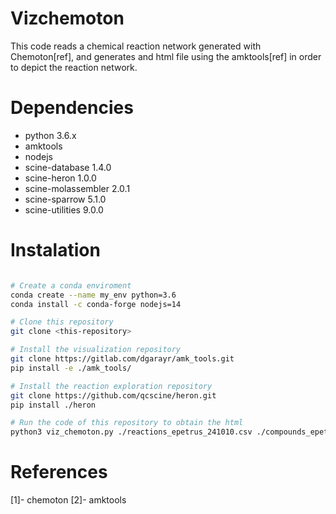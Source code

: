 # Vizchemoton

This code reads a chemical reaction network generated with Chemoton[ref], and generates and html file using
the amktools[ref] in order to depict the reaction network.

# Dependencies

* python                3.6.x
* amktools
* nodejs
* scine-database        1.4.0
* scine-heron           1.0.0
* scine-molassembler    2.0.1
* scine-sparrow         5.1.0
* scine-utilities       9.0.0

# Instalation

```bash

# Create a conda enviroment
conda create --name my_env python=3.6
conda install -c conda-forge nodejs=14

# Clone this repository
git clone <this-repository>

# Install the visualization repository
git clone https://gitlab.com/dgarayr/amk_tools.git
pip install -e ./amk_tools/ 

# Install the reaction exploration repository
git clone https://github.com/qcscine/heron.git
pip install ./heron

# Run the code of this repository to obtain the html
python3 viz_chemoton.py ./reactions_epetrus_241010.csv ./compounds_epetrus_241010.txt

```

# References

[1]- chemoton
[2]- amktools

